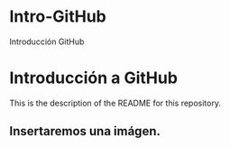 # Intro-GitHub
 Introducción GitHub

# Introducción a GitHub

This is the description of the README for this repository. 

## Insertaremos una imágen. 